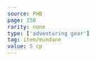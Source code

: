 ```yaml
---
source: PHB
page: 150
rarity: none
type: ['adventuring gear']
tag: item/mundane
value: 5 cp
---
```


